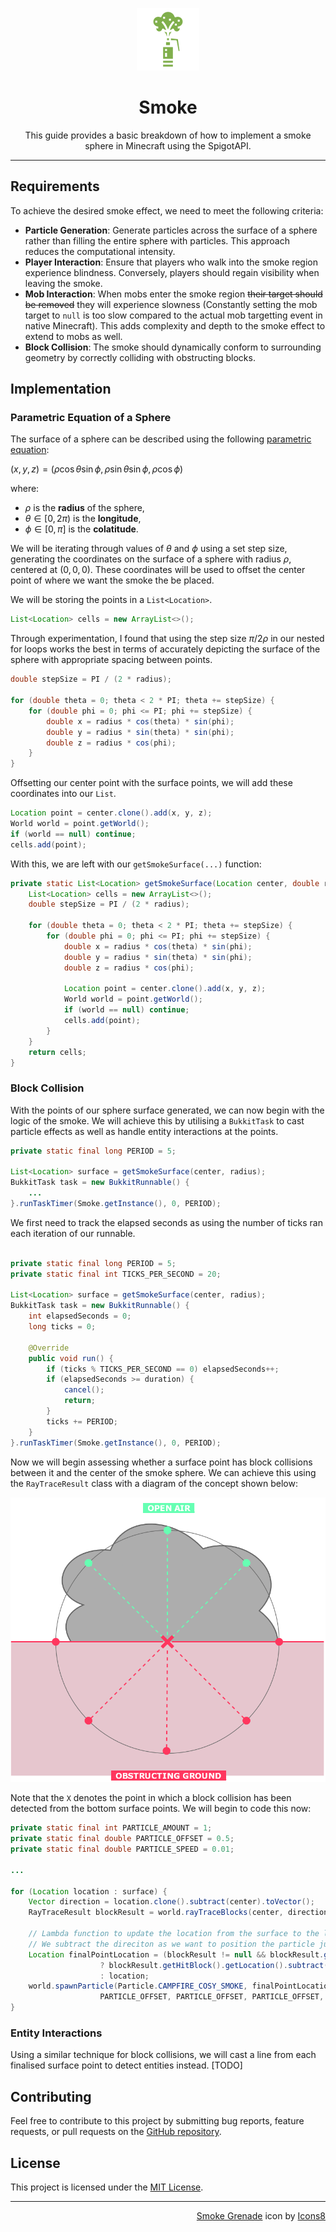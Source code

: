 <p align="center"><img src="assets/smoke.png" alt="Smoke Icon"></p>
<h1 align="center">Smoke</h1>

<p align="center">This guide provides a basic breakdown of how to implement a smoke sphere in Minecraft using the SpigotAPI.</p>

---

## Requirements

To achieve the desired smoke effect, we need to meet the following criteria:

- **Particle Generation**: Generate particles across the surface of a sphere rather than filling the entire sphere with particles. This approach reduces the computational intensity.
- **Player Interaction**: Ensure that players who walk into the smoke region experience blindness. Conversely, players should regain visibility when leaving the smoke.
- **Mob Interaction**: When mobs enter the smoke region ~~their target should be removed~~ they will experience slowness (Constantly setting the mob target to `null` is too slow compared to the actual mob targetting event in native Minecraft). This adds complexity and depth to the smoke effect to extend to mobs as well.
- **Block Collision**: The smoke should dynamically conform to surrounding geometry by correctly colliding with obstructing blocks.

## Implementation

### Parametric Equation of a Sphere

The surface of a sphere can be described using the following [parametric equation](https://en.wikipedia.org/wiki/Sphere#Parametric):

$(x, y, z) = (\rho \cos \theta \sin \phi, \rho \sin \theta \sin \phi, \rho \cos \phi)$

where:

- $\rho$ is the **radius** of the sphere,
- $\theta \in [0, 2\pi)$ is the **longitude**,
- $\phi \in [0, \pi]$ is the **colatitude**.

We will be iterating through values of $\theta$ and $\phi$ using a set step size, generating the coordinates on the surface of a sphere with radius $\rho$, centered at $(0, 0, 0)$. These coordinates will be used to offset the center point of where we want the smoke the be placed.

We will be storing the points in a `List<Location>`.

```java
List<Location> cells = new ArrayList<>();
```

Through experimentation, I found that using the step size $\pi / 2\rho$ in our nested for loops works the best in terms of accurately depicting the surface of the sphere with appropriate spacing between points.

```java
double stepSize = PI / (2 * radius);

for (double theta = 0; theta < 2 * PI; theta += stepSize) {
	for (double phi = 0; phi <= PI; phi += stepSize) {
		double x = radius * cos(theta) * sin(phi);
		double y = radius * sin(theta) * sin(phi);
		double z = radius * cos(phi);
	}
}
```
Offsetting our center point with the surface points, we will add these coordinates into our `List`.

```java
Location point = center.clone().add(x, y, z);
World world = point.getWorld();
if (world == null) continue;
cells.add(point);
```

With this, we are left with our `getSmokeSurface(...)` function:
```java
private static List<Location> getSmokeSurface(Location center, double radius) {
	List<Location> cells = new ArrayList<>();
	double stepSize = PI / (2 * radius);
	
	for (double theta = 0; theta < 2 * PI; theta += stepSize) {
		for (double phi = 0; phi <= PI; phi += stepSize) {
			double x = radius * cos(theta) * sin(phi);
			double y = radius * sin(theta) * sin(phi);
			double z = radius * cos(phi);
			
			Location point = center.clone().add(x, y, z);
			World world = point.getWorld();
			if (world == null) continue;
			cells.add(point);
		}
	}
	return cells;
}

```

### Block Collision

With the points of our sphere surface generated, we can now begin with the logic of the smoke. We will achieve this by utilising a `BukkitTask` to cast particle effects as well as handle entity interactions at the points.

```java
private static final long PERIOD = 5;

List<Location> surface = getSmokeSurface(center, radius);
BukkitTask task = new BukkitRunnable() {
	...
}.runTaskTimer(Smoke.getInstance(), 0, PERIOD);
```

We first need to track the elapsed seconds as using the number of ticks ran each iteration of our runnable.

```java

private static final long PERIOD = 5;
private static final int TICKS_PER_SECOND = 20;

List<Location> surface = getSmokeSurface(center, radius);
BukkitTask task = new BukkitRunnable() {
	int elapsedSeconds = 0;
	long ticks = 0;
	
	@Override
	public void run() {
		if (ticks % TICKS_PER_SECOND == 0) elapsedSeconds++;
		if (elapsedSeconds >= duration) {
			cancel();
			return;
		}
		ticks += PERIOD;
	}
}.runTaskTimer(Smoke.getInstance(), 0, PERIOD);

```

Now we will begin assessing whether a surface point has block collisions between it and the center of the smoke sphere. We can achieve this using the `RayTraceResult` class with a diagram of the concept shown below:

<p align="center"><img src="assets/diagram.png" alt="Smoke Diagram"></p>

Note that the `X` denotes the point in which a block collision has been detected from the bottom surface points. We will begin to code this now:

```java
private static final int PARTICLE_AMOUNT = 1;
private static final double PARTICLE_OFFSET = 0.5;
private static final double PARTICLE_SPEED = 0.01;

...

for (Location location : surface) {
	Vector direction = location.clone().subtract(center).toVector();
	RayTraceResult blockResult = world.rayTraceBlocks(center, direction, radius);

	// Lambda function to update the location from the surface to the location of the block collision.
	// We subtract the direciton as we want to position the particle just before the collision point.
	Location finalPointLocation = (blockResult != null && blockResult.getHitBlock() != null)
					? blockResult.getHitBlock().getLocation().subtract(direction)
					: location;
	world.spawnParticle(Particle.CAMPFIRE_COSY_SMOKE, finalPointLocation, PARTICLE_AMOUNT,
					PARTICLE_OFFSET, PARTICLE_OFFSET, PARTICLE_OFFSET, PARTICLE_SPEED);
}
```

### Entity Interactions

Using a similar technique for block collisions, we will cast a line from each finalised surface point to detect entities instead. [TODO]


## Contributing
Feel free to contribute to this project by submitting bug reports, feature requests, or pull requests on the [GitHub repository](https://github.com/hello-andrew-yan/spigot-smoke).

## License
This project is licensed under the [MIT License](LICENSE).

---

<p align="right"><a target="_blank" href="https://icons8.com/icons/set/smoke-grenade">Smoke Grenade</a> icon by <a target="_blank" href="https://icons8.com">Icons8</a></p>
